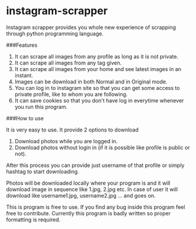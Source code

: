 # instagram-scrapper

Instagram scrapper provides you whole new experience of scrapping through python programming language.

###Features

1. It can scrape all images from any profile as long as it is not private.
2. It can scrape all images from any tag given.
3. It can scrape all images from your home and see latest images in an instant.
4. Images can be download in both Normal and in Original mode.
5. You can log in to instagram site so that you can get some access to private profile, like to whom you are following.
6. It can save cookies so that you don't have log in everytime whenever you run this program.

###How to use

It is very easy to use. It provide 2 options to download

1. Download photos while you are logged in.
2. Download photos without login in (if it is possible like profile is public or not).

After this process you can provide just username of that profile or simply hashtag to start downloading.

Photos will be downloaded locally where your program is and it will download image in sequence like 1.jpg, 2.jpg etc.
In case of user it will download like username1.jpg, username2.jpg ... and goes on.


This is program is free to use. If you find any bug inside this program feel free to contribute. Currently this program is badly written so proper formatting is required.
